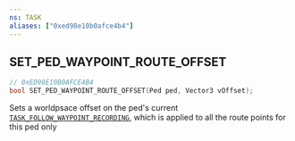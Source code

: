 ```yaml
---
ns: TASK
aliases: ["0xed98e10b0afce4b4"]
---
```

## SET_PED_WAYPOINT_ROUTE_OFFSET

```c
// 0xED98E10B0AFCE4B4
bool SET_PED_WAYPOINT_ROUTE_OFFSET(Ped ped, Vector3 vOffset);
```

Sets a worldpsace offset on the ped's current [`TASK_FOLLOW_WAYPOINT_RECORDING`](#_0x0759591819534F7B), which is applied to all the route points for this ped only

